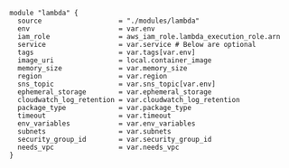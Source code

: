     module "lambda" {
      source                   = "./modules/lambda"
      env                      = var.env
      iam_role                 = aws_iam_role.lambda_execution_role.arn
      service                  = var.service # Below are optional
      tags                     = var.tags[var.env]
      image_uri                = local.container_image
      memory_size              = var.memory_size
      region                   = var.region
      sns_topic                = var.sns_topic[var.env]
      ephemeral_storage        = var.ephemeral_storage
      cloudwatch_log_retention = var.cloudwatch_log_retention
      package_type             = var.package_type
      timeout                  = var.timeout
      env_variables            = var.env_variables
      subnets                  = var.subnets
      security_group_id        = var.security_group_id
      needs_vpc                = var.needs_vpc
    }
